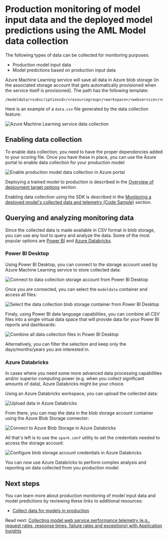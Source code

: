# Production monitoring of model input data and the deployed model predictions using the AML Model data collection

The following types of data can be collected for monitoring purposes:

- Production model input data
- Model predictions based on production input data

Azure Machine Learning service will save all data in Azure blob storage (in the associated storage account that gets automatically provisioned when the service itself is provisioned). The path has the following template:

```
/modeldata/<subscriptionid>/<resourcegroup>/<workspace>/<webservice>/<model>/<version>/<identifier>/<year>/<month>/<day>/data.csv
```

Here is an example of a `data.csv` file generated by the data collection feature:

![Azure Machine Learning service data collection](./media/azureml-data-collection-blob.png)

## Enabling data collection

To enable data collection, you need to have the proper dependencies added to your scoring file. Once you have these in place, you can use the Azure portal to enable data collection for your production model:

![Enable production model data collection in Azure portal](./media/azureml-data-collection-enable.png)

Deploying a trained model to production is described in the [Overview of deployment target options](../../model-deployment/deployment-target-options.md) section.

Enabling data collection using the SDK is described in the [Monitoring a deployed model's collected data and telemetry (Code Sample)](../monitoring-data-and-telemetry-code-sample.md) section.

## Querying and analyzing monitoring data

Since the collected data is made available in CSV format in blob storage, you can use any tool to query and analyze the data. Some of the most popular options are [Power BI](https://powerbi.microsoft.com/en-us/desktop/) and [Azure Databricks](https://azure.microsoft.com/services/databricks/).

### Power BI Desktop

Using Power BI Desktop, you can connect to the storage account used by Azure Machine Learning service to store collected data:

![Connect to data collection storage account from Power BI Desktop](./media/azureml-data-collection-powerbi-1.png)

Once you are connected, you can select the `modeldata` container and access all files:

![Select the data collection blob storage container from Power BI Desktop](./media/azureml-data-collection-powerbi-2.png)

Finaly, using Power BI data language capabilities, you can combine all CSV files into a single virtual data space that will provide data for your Power BI reports and dashboards:

![Combine all data collection files in Power BI Desktop](./media/azureml-data-collection-powerbi-3.png)

Alternatively, you can filter the selection and keep only the days/months/years you are interested in.

### Azure Databricks

In cases where you need some more advanced data processing capabilities and/or superior computing power (e.g. when you collect significant amounts of data), Azure Databricks might be your choice.

Using an Azure Databricks workspace, you can upload the collected data:

![Upload data in Azure Databricks](./media/azureml-data-collection-databricks-1.png)

From there, you can map the data in the blob storage account container using the Azure Blob Storage connector:

![Connect to Azure Blob Storage in Azure Databricks](./media/azureml-data-collection-databricks-2.png)

All that's left is to use the `spark.conf` utility to set the credentials needed to access the storage account:

![Configure blob storage account credentials in Azure Databricks](./media/azureml-data-collection-databricks-3.png)

You can now use Azure Databricks to perform complex analysis and reporting on data collected from you production model.

## Next steps

You can learn more about production monitoring of model input data and model predictions by reviewing these links to additional resources:

- [Collect data for models in production](https://docs.microsoft.com/azure/machine-learning/service/how-to-enable-data-collection)

Read next: [Collecting model web service performance telemetry (e.g., request rates, response times, failure rates and exceptions) with Application Insights](./model-webservice-performance-telemetry.md)